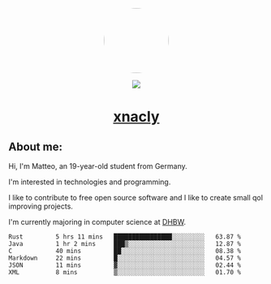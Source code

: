 <p align="center">
  <img style="border-radius: 100px" width="128" height="128" src="https://avatars.githubusercontent.com/u/47723417?v=4"/>
</p>
<p align="center">
  <img src="https://komarev.com/ghpvc/?username=xnacly&&style=flat-square"/>
</p>

<h1 align="center"><a href="https://xnacly.me"> xnacly</a> </h1>

<h2> About me:</h2>

<p>Hi, I'm Matteo, an 19-year-old student from Germany. </p>
<p>I'm interested in technologies and programming.</p>
<p>I like to contribute to free open source software and I like to create small qol improving projects.</p>
<p>I'm currently majoring in computer science at <a href="https://www.dhbw.de/startseite">DHBW</a>.</p>

<!--START_SECTION:waka-->

```text
Rust         5 hrs 11 mins   ████████████████░░░░░░░░░   63.87 %
Java         1 hr 2 mins     ███▒░░░░░░░░░░░░░░░░░░░░░   12.87 %
C            40 mins         ██░░░░░░░░░░░░░░░░░░░░░░░   08.38 %
Markdown     22 mins         █░░░░░░░░░░░░░░░░░░░░░░░░   04.57 %
JSON         11 mins         ▓░░░░░░░░░░░░░░░░░░░░░░░░   02.44 %
XML          8 mins          ▒░░░░░░░░░░░░░░░░░░░░░░░░   01.70 %
```

<!--END_SECTION:waka-->
